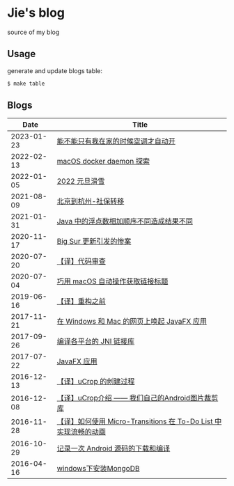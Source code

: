 # Jie's blog

source of my blog

## Usage

generate and update blogs table:

```sh
$ make table
```

## Blogs

| Date | Title |
| ---- | ----- |
| 2023-01-23 | [能不能只有我在家的时候空调才自动开](source/_posts/1674455303.md) |
| 2022-02-13 | [macOS docker daemon 探索](source/_posts/Alpine-VM-as-docker-daemon-in-macOS.md) |
| 2022-01-05 | [2022 元旦滑雪](source/_posts/skiing-on-new-year's-day-in-2020.md) |
| 2021-08-09 | [北京到杭州-社保转移](source/_posts/social-security-transfer.md) |
| 2021-01-31 | [Java 中的浮点数相加顺序不同造成结果不同](source/_posts/precision-lost-in-double-value-of-java.md) |
| 2020-11-17 | [Big Sur 更新引发的惨案](source/_posts/upgrade-to-macos-bigsur.md) |
| 2020-07-20 | [【译】代码审查](source/_posts/code-reviews.md) |
| 2020-07-04 | [巧用 macOS 自动操作获取链接标题](source/_posts/macOS一键获取链接标题.md) |
| 2019-06-16 | [【译】重构之前](source/_posts/before-your-refactor.md) |
| 2017-11-21 | [在 Windows 和 Mac 的网页上唤起 JavaFX 应用](source/_posts/javafx-custom-url-scheme.md) |
| 2017-09-26 | [编译各平台的 JNI 链接库](source/_posts/compile-JNI-library-of-DSRC.md) |
| 2017-07-22 | [JavaFX 应用](source/_posts/JavaFx-Application.md) |
| 2016-12-13 | [【译】uCrop 的创建过程](source/_posts/How-We-Create-uCrop.md) |
| 2016-12-08 | [【译】uCrop介绍 —— 我们自己的Android图片裁剪库](source/_posts/uCorp.md) |
| 2016-11-28 | [【译】如何使用 Micro-Transitions 在 To-Do List 中实现流畅的动画](source/_posts/todolist-animation.md) |
| 2016-10-29 | [记录一次 Android 源码的下载和编译](source/_posts/aosp-download-and-build.md) |
| 2016-04-16 | [windows下安装MongoDB](source/_posts/2016-04-16.md) |
